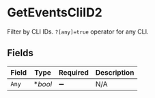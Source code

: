 # GetEventsCliID2

Filter by CLI IDs. `?[any]=true` operator for any CLI.


## Fields

| Field              | Type               | Required           | Description        |
| ------------------ | ------------------ | ------------------ | ------------------ |
| `Any`              | **bool*            | :heavy_minus_sign: | N/A                |